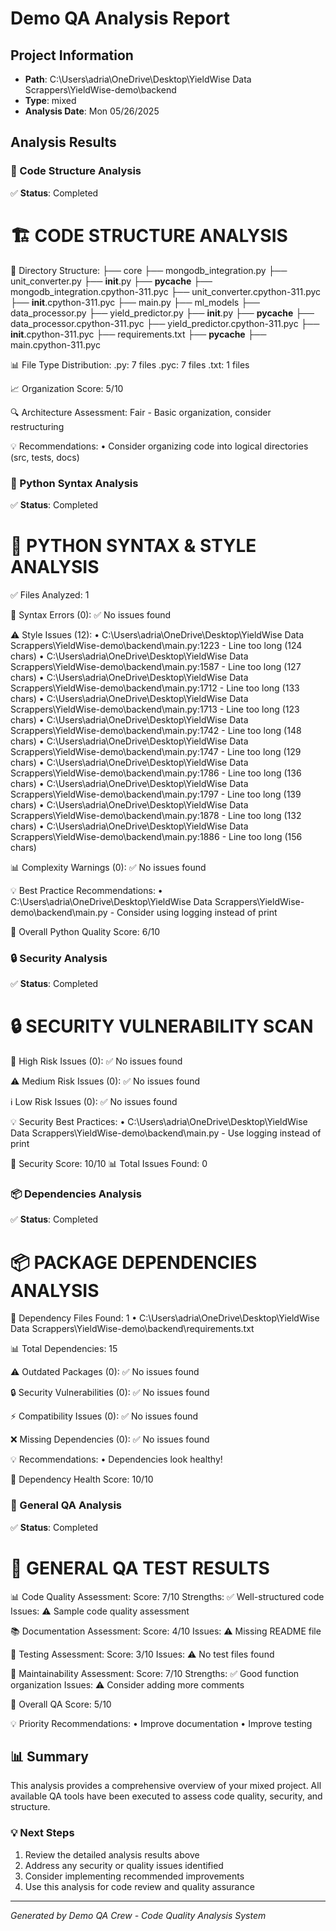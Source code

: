 # Demo QA Analysis Report

## Project Information
- **Path**: C:\Users\adria\OneDrive\Desktop\YieldWise Data Scrappers\YieldWise-demo\backend
- **Type**: mixed
- **Analysis Date**: Mon 05/26/2025

## Analysis Results

### 📁 Code Structure Analysis
✅ **Status**: Completed

🏗️ CODE STRUCTURE ANALYSIS
==================================================

📁 Directory Structure:
├── core
  ├── mongodb_integration.py
  ├── unit_converter.py
  ├── __init__.py
  ├── __pycache__
    ├── mongodb_integration.cpython-311.pyc
    ├── unit_converter.cpython-311.pyc
    ├── __init__.cpython-311.pyc
├── main.py
├── ml_models
  ├── data_processor.py
  ├── yield_predictor.py
  ├── __init__.py
  ├── __pycache__
    ├── data_processor.cpython-311.pyc
    ├── yield_predictor.cpython-311.pyc
    ├── __init__.cpython-311.pyc
├── requirements.txt
├── __pycache__
  ├── main.cpython-311.pyc


📊 File Type Distribution:
.py: 7 files
  .pyc: 7 files
  .txt: 1 files

📈 Organization Score: 5/10

🔍 Architecture Assessment:
Fair - Basic organization, consider restructuring

💡 Recommendations:
  • Consider organizing code into logical directories (src, tests, docs)


### 🐍 Python Syntax Analysis
✅ **Status**: Completed

🐍 PYTHON SYNTAX & STYLE ANALYSIS
==================================================

✅ Files Analyzed: 1

🚨 Syntax Errors (0):
  ✅ No issues found

⚠️ Style Issues (12):
  • C:\Users\adria\OneDrive\Desktop\YieldWise Data Scrappers\YieldWise-demo\backend\main.py:1223 - Line too long (124 chars)
  • C:\Users\adria\OneDrive\Desktop\YieldWise Data Scrappers\YieldWise-demo\backend\main.py:1587 - Line too long (127 chars)
  • C:\Users\adria\OneDrive\Desktop\YieldWise Data Scrappers\YieldWise-demo\backend\main.py:1712 - Line too long (133 chars)
  • C:\Users\adria\OneDrive\Desktop\YieldWise Data Scrappers\YieldWise-demo\backend\main.py:1713 - Line too long (123 chars)
  • C:\Users\adria\OneDrive\Desktop\YieldWise Data Scrappers\YieldWise-demo\backend\main.py:1742 - Line too long (148 chars)
  • C:\Users\adria\OneDrive\Desktop\YieldWise Data Scrappers\YieldWise-demo\backend\main.py:1747 - Line too long (129 chars)
  • C:\Users\adria\OneDrive\Desktop\YieldWise Data Scrappers\YieldWise-demo\backend\main.py:1786 - Line too long (136 chars)
  • C:\Users\adria\OneDrive\Desktop\YieldWise Data Scrappers\YieldWise-demo\backend\main.py:1797 - Line too long (139 chars)
  • C:\Users\adria\OneDrive\Desktop\YieldWise Data Scrappers\YieldWise-demo\backend\main.py:1878 - Line too long (132 chars)
  • C:\Users\adria\OneDrive\Desktop\YieldWise Data Scrappers\YieldWise-demo\backend\main.py:1886 - Line too long (156 chars)

📊 Complexity Warnings (0):
  ✅ No issues found

💡 Best Practice Recommendations:
  • C:\Users\adria\OneDrive\Desktop\YieldWise Data Scrappers\YieldWise-demo\backend\main.py - Consider using logging instead of print

🎯 Overall Python Quality Score: 6/10


### 🔒 Security Analysis
✅ **Status**: Completed

🔒 SECURITY VULNERABILITY SCAN
==================================================

🚨 High Risk Issues (0):
  ✅ No issues found

⚠️ Medium Risk Issues (0):
  ✅ No issues found

ℹ️ Low Risk Issues (0):
  ✅ No issues found

💡 Security Best Practices:
  • C:\Users\adria\OneDrive\Desktop\YieldWise Data Scrappers\YieldWise-demo\backend\main.py - Use logging instead of print

🎯 Security Score: 10/10
📊 Total Issues Found: 0


### 📦 Dependencies Analysis
✅ **Status**: Completed

📦 PACKAGE DEPENDENCIES ANALYSIS
==================================================

📁 Dependency Files Found: 1
  • C:\Users\adria\OneDrive\Desktop\YieldWise Data Scrappers\YieldWise-demo\backend\requirements.txt

📊 Total Dependencies: 15

⚠️ Outdated Packages (0):
  ✅ No issues found

🔒 Security Vulnerabilities (0):
  ✅ No issues found

⚡ Compatibility Issues (0):
  ✅ No issues found

❌ Missing Dependencies (0):
  ✅ No issues found

💡 Recommendations:
  • Dependencies look healthy!

🎯 Dependency Health Score: 10/10


### 🧪 General QA Analysis
✅ **Status**: Completed

🧪 GENERAL QA TEST RESULTS
==================================================

📊 Code Quality Assessment:
  Score: 7/10
  Strengths:
    ✅ Well-structured code
  Issues:
    ⚠️ Sample code quality assessment


📚 Documentation Assessment:
  Score: 4/10
  Issues:
    ⚠️ Missing README file


🧪 Testing Assessment:
  Score: 3/10
  Issues:
    ⚠️ No test files found


🔧 Maintainability Assessment:
  Score: 7/10
  Strengths:
    ✅ Good function organization
  Issues:
    ⚠️ Consider adding more comments


🎯 Overall QA Score: 5/10

💡 Priority Recommendations:
  • Improve documentation
  • Improve testing


## 📊 Summary

This analysis provides a comprehensive overview of your mixed project.
All available QA tools have been executed to assess code quality, security, and structure.

### 💡 Next Steps
1. Review the detailed analysis results above
2. Address any security or quality issues identified
3. Consider implementing recommended improvements
4. Use this analysis for code review and quality assurance

---
*Generated by Demo QA Crew - Code Quality Analysis System*
